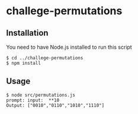 # challege-permutations

## Installation

You need to have Node.js installed to run this script

```
$ cd ../challege-permutations
$ npm install
```

## Usage

```
$ node src/permutations.js
prompt: input:  **10
Output: ["0010","0110","1010","1110"]
```